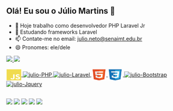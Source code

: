 ## Olá! Eu sou o Júlio Martins 👋

- 🔭 Hoje trabalho como desenvolvedor PHP Laravel Jr
- 🌱 Estudando frameworks Laravel
- 📫 Contate-me no email: julio.neto@senaimt.edu.br
- 😄 Pronomes: ele/dele

 <div>
  <a href="https://github.com/Jul10-M4rt1n2">
  <img height="180em" src="https://github-readme-stats.vercel.app/api?username=Jul10-M4rt1n2&show_icons=true&theme=dark&include_all_commits=true&count_private=true"/>
  <img height="180em" src="https://github-readme-stats.vercel.app/api/top-langs/?username=Jul10-M4rt1n2&layout=compact&langs_count=7&theme=dark"/>
</div>
<div style="display: inline_block"><br>
  <img align="center" alt="julio-Js" height="30" width="40" src="https://raw.githubusercontent.com/devicons/devicon/master/icons/javascript/javascript-plain.svg">
  <img align="center" alt="julio-PHP" height="30" width="40"src="https://cdn.jsdelivr.net/gh/devicons/devicon/icons/php/php-original.svg" />          
  <img align="center" alt="julio-Laravel" height="30" width="40" src="https://cdn.jsdelivr.net/gh/devicons/devicon/icons/laravel/laravel-plain.svg" />          
  <img align="center" alt="julio-HTML" height="30" width="40" src="https://raw.githubusercontent.com/devicons/devicon/master/icons/html5/html5-original.svg">
  <img align="center" alt="julio-CSS" height="30" width="40" src="https://raw.githubusercontent.com/devicons/devicon/master/icons/css3/css3-original.svg">
  <img align="center" alt="julio-Bootstrap" height="30" width="40" src="https://cdn.jsdelivr.net/gh/devicons/devicon/icons/bootstrap/bootstrap-original.svg" />           <img align="center" alt="julio-Jquery" height="30" width="40" src="https://cdn.jsdelivr.net/gh/devicons/devicon/icons/jquery/jquery-original.svg" />          
</div>
  
  ##
  
  <div>
    <a href="https://www.youtube.com/channel/UCW4bz1Ehgp3ftdZUmf3WtdA" target="_blank"><img src="https://img.shields.io/badge/YouTube-FF0000?style=for-the-badge&logo=youtube&logoColor=white" target="_blank"></a>
  <a href="https://www.instagram.com/juliorzo/" target="_blank"><img src="https://img.shields.io/badge/-Instagram-%23E4405F?style=for-the-badge&logo=instagram&logoColor=white" target="_blank"></a>
 	<a href="https://discord.com/channels/@me" target="_blank"><img src="https://img.shields.io/badge/Discord-7289DA?style=for-the-badge&logo=discord&logoColor=white" target="_blank"></a> 
  <a href = "mailto:julio.neto@senaimt.edu.br"><img src="https://img.shields.io/badge/-Gmail-%23333?style=for-the-badge&logo=gmail&logoColor=white" target="_blank"></a>
  <a href="https://www.linkedin.com/in/julio-martins-29246a70/" target="_blank"><img src="https://img.shields.io/badge/-LinkedIn-%230077B5?style=for-the-badge&logo=linkedin&logoColor=white" target="_blank"></a>
  </div>

